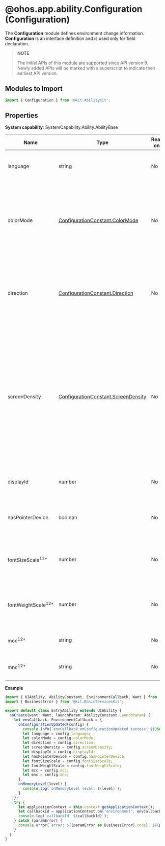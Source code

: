 # @ohos.app.ability.Configuration (Configuration)

The **Configuration** module defines environment change information. **Configuration** is an interface definition and is used only for field declaration.

> **NOTE**
> 
> The initial APIs of this module are supported since API version 9. Newly added APIs will be marked with a superscript to indicate their earliest API version.

## Modules to Import

```ts
import { Configuration } from '@kit.AbilityKit';
```

## Properties

**System capability**: SystemCapability.Ability.AbilityBase

| Name| Type| Read-only| Optional| Description|
| -------- | -------- | -------- | -------- | -------- |
| language | string | No| Yes| Language of the application, for example, **zh**.<br>**Atomic service API**: This API can be used in atomic services since API version 11.|
| colorMode | [ConfigurationConstant.ColorMode](js-apis-app-ability-configurationConstant.md#colormode) | No| Yes| Color mode. The default value is **COLOR_MODE_LIGHT**. The options are as follows:<br>- **COLOR_MODE_NOT_SET**: The color mode is not set.<br>- **COLOR_MODE_LIGHT**: light mode.<br>- **COLOR_MODE_DARK**: dark mode.<br>**Atomic service API**: This API can be used in atomic services since API version 11.|
| direction | [ConfigurationConstant.Direction](js-apis-app-ability-configurationConstant.md#direction) | No| Yes| Screen orientation. The options are as follows:<br>- **DIRECTION_NOT_SET**: The screen orientation is not set.<br>- **DIRECTION_HORIZONTAL**: horizontal direction.<br>- **DIRECTION_VERTICAL**: vertical direction.<br>**Atomic service API**: This API can be used in atomic services since API version 11.|
| screenDensity  | [ConfigurationConstant.ScreenDensity](js-apis-app-ability-configurationConstant.md#screendensity) | No| Yes| Pixel density of the screen. The options are as follows:<br>- **SCREEN_DENSITY_NOT_SET**: The pixel density is not set.<br>- **SCREEN_DENSITY_SDPI**: 120.<br>- **SCREEN_DENSITY_MDPI**: 160.<br>- **SCREEN_DENSITY_LDPI**: 240.<br>- **SCREEN_DENSITY_XLDPI**: 320.<br>- **SCREEN_DENSITY_XXLDPI**: 480.<br>- **SCREEN_DENSITY_XXXLDPI**: 640.<br>**Atomic service API**: This API can be used in atomic services since API version 11.|
| displayId  | number | No| Yes| ID of the display where the application is located.<br>**Atomic service API**: This API can be used in atomic services since API version 11.|
| hasPointerDevice  | boolean | No| Yes| Whether a pointer device, such as a keyboard, mouse, or touchpad, is connected.<br>**Atomic service API**: This API can be used in atomic services since API version 11.|
| fontSizeScale<sup>12+<sup> | number | No| Yes| Font size scale ratio. The value is a non-negative number. The default value is **1**.<br>**Atomic service API**: This API can be used in atomic services since API version 12.|
| fontWeightScale<sup>12+<sup> | number | No| Yes| Font weight scale ratio. The value is a non-negative number. The default value is **1**.<br>**Atomic service API**: This API can be used in atomic services since API version 12.|
| mcc<sup>12+<sup> | string | No | Yes| Mobile network code (MNC).<br>**Atomic service API**: This API can be used in atomic services since API version 12.|
| mnc<sup>12+<sup> | string | No | Yes| Mobile country code (MCC).<br>**Atomic service API**: This API can be used in atomic services since API version 12.|

**Example**

```ts
import { UIAbility, AbilityConstant, EnvironmentCallback, Want } from '@kit.AbilityKit';
import { BusinessError } from '@kit.BasicServicesKit';

export default class EntryAbility extends UIAbility {
  onCreate(want: Want, launchParam: AbilityConstant.LaunchParam) {
    let envCallback: EnvironmentCallback = {
      onConfigurationUpdated(config) {
        console.info(`envCallback onConfigurationUpdated success: ${JSON.stringify(config)}`);
        let language = config.language;
        let colorMode = config.colorMode;
        let direction = config.direction;
        let screenDensity = config.screenDensity;
        let displayId = config.displayId;
        let hasPointerDevice = config.hasPointerDevice;
        let fontSizeScale = config.fontSizeScale;
        let fontWeightScale = config.fontWeightScale;
        let mcc = config.mcc;
        let mnc = config.mnc;
      },
      onMemoryLevel(level) {
        console.log(`onMemoryLevel level: ${level}`);
      }
    };
    try {
      let applicationContext = this.context.getApplicationContext();
      let callbackId = applicationContext.on('environment', envCallback);
      console.log(`callbackId: ${callbackId}`);
    } catch (paramError) {
      console.error(`error: ${(paramError as BusinessError).code}, ${(paramError as BusinessError).message}`);
    }
  }
}
```
